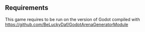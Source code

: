 ## Requirements

This game requires to be run on the version of Godot compiled with https://github.com/BeLuckyDaf/GodotArenaGeneratorModule
